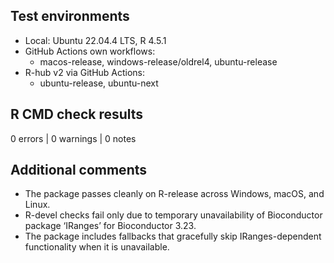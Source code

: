 ## Test environments
- Local: Ubuntu 22.04.4 LTS, R 4.5.1
- GitHub Actions own workflows: 
  - macos-release, windows-release/oldrel4, ubuntu-release
- R-hub v2 via GitHub Actions: 
  - ubuntu-release, ubuntu-next


## R CMD check results
0 errors | 0 warnings | 0 notes

## Additional comments
- The package passes cleanly on R-release across Windows, macOS, and Linux.
- R-devel checks fail only due to temporary unavailability of Bioconductor package ‘IRanges’ for Bioconductor 3.23.
- The package includes fallbacks that gracefully skip IRanges-dependent functionality when it is unavailable.